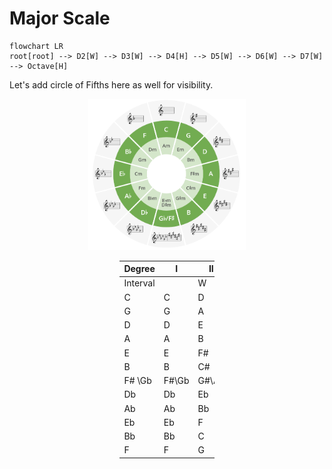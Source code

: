 
# Major Scale



```mermaid
flowchart LR
root[root] --> D2[W] --> D3[W] --> D4[H] --> D5[W] --> D6[W] --> D7[W] --> Octave[H]
```
Let's add circle of Fifths here as well for visibility. 


<p align="center" width="100%" >
	<img src="images/Circle_of_Fifths.png" width="50%"/>
</p>

<div style="margin-left: auto; margin-right: auto; width: 30%">

| Degree   | I     | II    | III   | IV   | V     | VI    | VII  | O     |
| -------- | ----- | ----- | ----- | ---- | ----- | ----- | ---- | ----- |
| Interval |       | W     | W     | H    | W     | W     | W    | H     |
| C        | C     | D     | E     | F    | G     | A     | B    | C     |
| G        | G     | A     | B     | C    | D     | E     | F#   | G     |
| D        | D     | E     | F#    | G    | A     | B     | C#   | D     |
| A        | A     | B     | C#    | D    | E     | F#    | G#   | A     |
| E        | E     | F#    | G#    | A    | B     | C#    | D#   | E     |
| B        | B     | C#    | D#    | E    | F#    | G#    | A#   | B     |
| F# \Gb   | F#\Gb | G#\Ab | A#\Bb | B\Cb | C#\Db | D#\Eb | E#\F | F#\Gb |
| Db       | Db    | Eb    | F     | Gb   | Ab    | Bb    | C    | Db    |
| Ab       | Ab    | Bb    | C     | Db   | Eb    | F     | G    | Ab    |
| Eb       | Eb    | F     | G     | Ab   | Bb    | C     | D    | Eb    |
| Bb       | Bb    | C     | D     | Eb   | F     | G     | A    | Bb    |
| F        | F     | G     | A     | Bb   | C     | D     | E    | F     |
 
</div>

